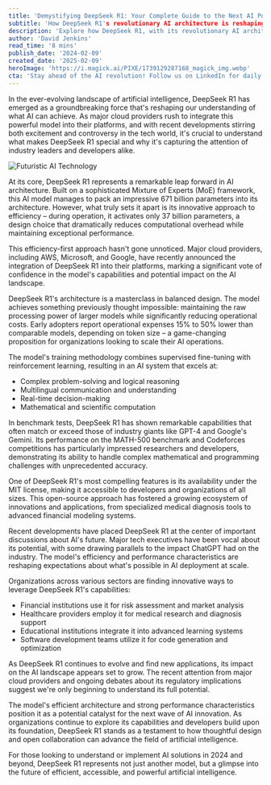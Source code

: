 ```yaml
---
title: 'Demystifying DeepSeek R1: Your Complete Guide to the Next AI Powerhouse'
subtitle: 'How DeepSeek R1's revolutionary AI architecture is reshaping the tech landscape'
description: 'Explore how DeepSeek R1, with its revolutionary AI architecture, is reshaping the tech landscape. Learn about its efficiency-first design, real-world applications, and potential implications for the future of artificial intelligence.'
author: 'David Jenkins'
read_time: '8 mins'
publish_date: '2024-02-09'
created_date: '2025-02-09'
heroImage: 'https://i.magick.ai/PIXE/1739129287168_magick_img.webp'
cta: 'Stay ahead of the AI revolution! Follow us on LinkedIn for daily updates on groundbreaking developments in artificial intelligence and exclusive insights into technologies like DeepSeek R1.'
---
```


In the ever-evolving landscape of artificial intelligence, DeepSeek R1 has emerged as a groundbreaking force that's reshaping our understanding of what AI can achieve. As major cloud providers rush to integrate this powerful model into their platforms, and with recent developments stirring both excitement and controversy in the tech world, it's crucial to understand what makes DeepSeek R1 special and why it's capturing the attention of industry leaders and developers alike.

![Futuristic AI Technology](https://images.magick.ai/technology/deepseek-r1-hero-banner.jpg)

At its core, DeepSeek R1 represents a remarkable leap forward in AI architecture. Built on a sophisticated Mixture of Experts (MoE) framework, this AI model manages to pack an impressive 671 billion parameters into its architecture. However, what truly sets it apart is its innovative approach to efficiency – during operation, it activates only 37 billion parameters, a design choice that dramatically reduces computational overhead while maintaining exceptional performance.

This efficiency-first approach hasn't gone unnoticed. Major cloud providers, including AWS, Microsoft, and Google, have recently announced the integration of DeepSeek R1 into their platforms, marking a significant vote of confidence in the model's capabilities and potential impact on the AI landscape.

DeepSeek R1's architecture is a masterclass in balanced design. The model achieves something previously thought impossible: maintaining the raw processing power of larger models while significantly reducing operational costs. Early adopters report operational expenses 15% to 50% lower than comparable models, depending on token size – a game-changing proposition for organizations looking to scale their AI operations.

The model's training methodology combines supervised fine-tuning with reinforcement learning, resulting in an AI system that excels at:

- Complex problem-solving and logical reasoning
- Multilingual communication and understanding
- Real-time decision-making
- Mathematical and scientific computation

In benchmark tests, DeepSeek R1 has shown remarkable capabilities that often match or exceed those of industry giants like GPT-4 and Google's Gemini. Its performance on the MATH-500 benchmark and Codeforces competitions has particularly impressed researchers and developers, demonstrating its ability to handle complex mathematical and programming challenges with unprecedented accuracy.

One of DeepSeek R1's most compelling features is its availability under the MIT license, making it accessible to developers and organizations of all sizes. This open-source approach has fostered a growing ecosystem of innovations and applications, from specialized medical diagnosis tools to advanced financial modeling systems.

Recent developments have placed DeepSeek R1 at the center of important discussions about AI's future. Major tech executives have been vocal about its potential, with some drawing parallels to the impact ChatGPT had on the industry. The model's efficiency and performance characteristics are reshaping expectations about what's possible in AI deployment at scale.

Organizations across various sectors are finding innovative ways to leverage DeepSeek R1's capabilities:

- Financial institutions use it for risk assessment and market analysis
- Healthcare providers employ it for medical research and diagnosis support
- Educational institutions integrate it into advanced learning systems
- Software development teams utilize it for code generation and optimization

As DeepSeek R1 continues to evolve and find new applications, its impact on the AI landscape appears set to grow. The recent attention from major cloud providers and ongoing debates about its regulatory implications suggest we're only beginning to understand its full potential.

The model's efficient architecture and strong performance characteristics position it as a potential catalyst for the next wave of AI innovation. As organizations continue to explore its capabilities and developers build upon its foundation, DeepSeek R1 stands as a testament to how thoughtful design and open collaboration can advance the field of artificial intelligence.

For those looking to understand or implement AI solutions in 2024 and beyond, DeepSeek R1 represents not just another model, but a glimpse into the future of efficient, accessible, and powerful artificial intelligence.